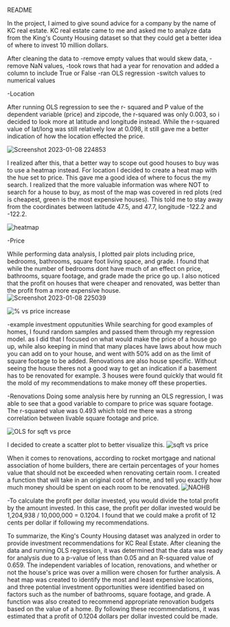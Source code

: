 README

In the project, I aimed to give sound advice for a company by the name of KC real estate.  KC real estate came to me and asked me to analyze data from the King's County Housing dataset so that they could get a better idea of where to invest 10 million dollars.

After cleaning the data to
-remove empty values that would skew data,
-remove NaN values,
-took rows that had a year for renovation and added a column to include True or False
-ran OLS regression
-switch values to numerical values

-Location

After running OLS regression to see the r- squared and P value of the dependent variable (price) and zipcode, the r-squared was only 0.003, so i decided to look more at latitude and longitude instead.  While the r-squared value of lat/long was still relatively low at 0.098,  it still gave me a better indication of how the location effected the price. 



![Screenshot 2023-01-08 224853](https://user-images.githubusercontent.com/87345982/212143008-b5a34272-c205-400f-9820-16228d344928.png)

I realized after this, that a better way to scope out good houses to buy was to use a heatmap instead.
For location I decided to create a heat map with the hue set to price.  This gave me a good idea of where to focus the my search.  I realized that the more valuable information was where NOT to search for a house to buy, as most of the map was covered in red plots (red is cheapest, green is the most expensive houses).  This told me to stay away from the coordinates between latitude 47.5, and 47.7, longitude -122.2 and -122.2.  

![heatmap](https://user-images.githubusercontent.com/87345982/213468672-b3214494-30e4-424a-9537-9ab758e6f9be.png)


-Price

While performing data analysis, I plotted pair plots including price, bedrooms, bathrooms, square foot living space, and grade.  I found that while the number of bedrooms dont have much of an effect on price, bathrooms, square footage, and grade made the price go up.  I also noticed that the profit on houses that were cheaper and renovated, was better than the profit from a more expensive house.  
![Screenshot 2023-01-08 225039](https://user-images.githubusercontent.com/87345982/211238329-d2323124-9fe6-4c5c-9b49-6f479121a89f.png)

![% vs price increase](https://user-images.githubusercontent.com/87345982/212144300-1cf30029-2c07-400d-903f-aa7b90e541f5.png)


-example investment opputunities
While searching for good examples of homes, I found random samples and passed them through my regression model.  as I did that I focused on what would make the price of a house go up, while also keeping in mind that many places have laws about how much you can add on to your house, and went with 50% add on as the limit of square footage to be added.  Renovations are also house specific.  Without seeing the house theres not a good way to get an indication if a basement has to be renovated for example.  3 houses were found quickly that would fit the mold of my recommendations to make money off these properties.
    
-Renovations
Doing some analysis here by running an OLS regression, I was able to see that a good variable to compare to price was square footage.  The r-squared value was 0.493 which told me there was a strong correlation between livable square footage and price. 

![OLS for sqft vs prce](https://user-images.githubusercontent.com/87345982/212144879-0ec2997f-92cf-47c4-aeea-0526bd42cebe.png)

I decided to create a scatter plot to better visualize this.
![sqft vs price](https://user-images.githubusercontent.com/87345982/212145157-f1647503-29c1-4c42-a41e-25ddd3795f08.png) 


When it comes to renovations, according to rocket mortgage and national association of home builders, there are certain percentages of your homes value that should not be exceeded when renovating certain room.  I created a function that will take in an original cost of home, and tell you exactly how much money should be spent on each room to be renovated. 
  ![NAOHB](https://user-images.githubusercontent.com/87345982/211238421-e1608b97-c8eb-40bd-8d43-b008aac762b4.png)
  
-To calculate the profit per dollar invested, you would divide the total profit by the amount invested. In this case, the profit per dollar invested would be 1,204,938 / 10,000,000 = 0.1204.  I found that we could make a profit of 12 cents per dollar if following my recommendations.

To summarize, the King's County Housing dataset was analyzed in order to provide investment recommendations for KC Real Estate. After cleaning the data and running OLS regression, it was determined that the data was ready for analysis due to a p-value of less than 0.05 and an R-squared value of 0.659. The independent variables of location, renovations, and whether or not the house's price was over a million were chosen for further analysis. A heat map was created to identify the most and least expensive locations, and three potential investment opportunities were identified based on factors such as the number of bathrooms, square footage, and grade. A function was also created to recommend appropriate renovation budgets based on the value of a home. By following these recommendations, it was estimated that a profit of 0.1204 dollars per dollar invested could be made.
